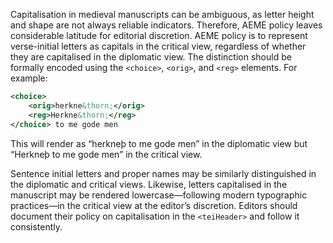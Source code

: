 Capitalisation in medieval manuscripts can be ambiguous, as letter height and shape are not always reliable indicators. Therefore, AEME policy leaves considerable latitude for editorial discretion.
AEME policy is to represent verse-initial letters as capitals in the critical view, regardless of whether they are capitalised in the diplomatic view. The distinction should be formally encoded using the `<choice>`, `<orig>`, and `<reg>` elements. For example:

```xml
<choice>
    <orig>herkne&thorn;</orig>
    <reg>Herkne&thorn;</reg>
</choice> to me gode men
```

This will render as “herkneþ to me gode men” in the diplomatic view but “Herkneþ to me gode men” in the critical view.

Sentence initial letters and proper names may be similarly distinguished in the diplomatic and critical views. Likewise, letters capitalised in the manuscript may be rendered lowercase—following modern typographic practices—in the critical view at the editor’s discretion. Editors should document their policy on capitalisation in the `<teiHeader>` and follow it consistently.
